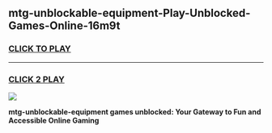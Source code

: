 
## mtg-unblockable-equipment-Play-Unblocked-Games-Online-16m9t
<h3>
<a href="https://premium76.site?title=mtg-unblockable-equipment&ref=25A">CLICK TO PLAY</a></h3>
<hr>

<h3>
<a href="https://premium76.site?title=mtg-unblockable-equipment&ref=25A">CLICK 2 PLAY</a>
  
</h3>

<a href="https://premium76.site?title=mtg-unblockable-equipment&ref=25A"><img src="https://clearcache.store/games.png"></a>


**mtg-unblockable-equipment games unblocked: Your Gateway to Fun and Accessible Online Gaming**

